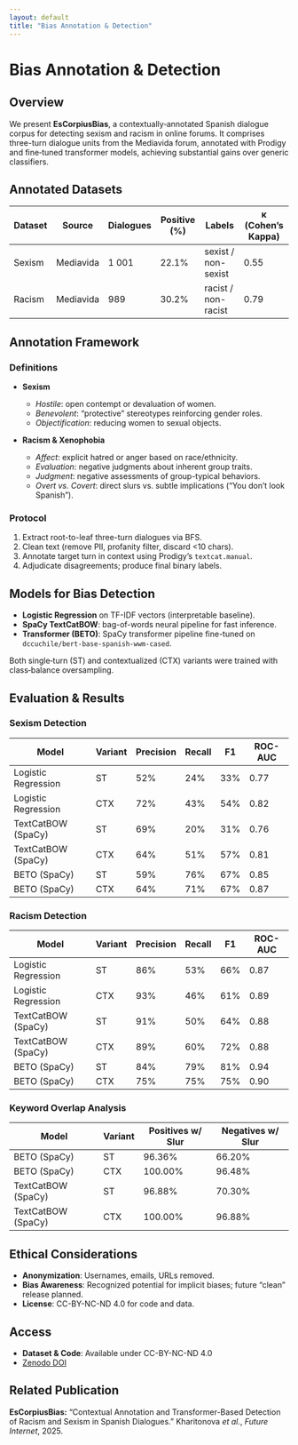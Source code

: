 ```yaml
---
layout: default
title: "Bias Annotation & Detection"
---
```


# Bias Annotation & Detection

## Overview
We present **EsCorpiusBias**, a contextually‐annotated Spanish dialogue corpus for detecting sexism and racism in online forums. It comprises three-turn dialogue units from the Mediavida forum, annotated with Prodigy and fine‐tuned transformer models, achieving substantial gains over generic classifiers.

## Annotated Datasets

| Dataset | Source    | Dialogues | Positive (%) | Labels               | κ (Cohen’s Kappa) |
|---------|-----------|-----------|--------------|----------------------|-------------------|
| Sexism  | Mediavida | 1 001     | 22.1%        | sexist / non-sexist  | 0.55              |
| Racism  | Mediavida | 989       | 30.2%        | racist / non-racist  | 0.79              |

## Annotation Framework

### Definitions
- **Sexism**  
  - *Hostile*: open contempt or devaluation of women.  
  - *Benevolent*: “protective” stereotypes reinforcing gender roles.  
  - *Objectification*: reducing women to sexual objects.

- **Racism & Xenophobia**  
  - *Affect*: explicit hatred or anger based on race/ethnicity.  
  - *Evaluation*: negative judgments about inherent group traits.  
  - *Judgment*: negative assessments of group-typical behaviors.  
  - *Overt vs. Covert*: direct slurs vs. subtle implications (“You don’t look Spanish”).

### Protocol
1. Extract root-to-leaf three-turn dialogues via BFS.  
2. Clean text (remove PII, profanity filter, discard <10 chars).  
3. Annotate target turn in context using Prodigy’s `textcat.manual`.  
4. Adjudicate disagreements; produce final binary labels.

## Models for Bias Detection

- **Logistic Regression** on TF-IDF vectors (interpretable baseline).  
- **SpaCy TextCatBOW**: bag-of-words neural pipeline for fast inference.  
- **Transformer (BETO)**: SpaCy transformer pipeline fine-tuned on `dccuchile/bert-base-spanish-wwm-cased`.

Both single‐turn (ST) and contextualized (CTX) variants were trained with class‐balance oversampling.

## Evaluation & Results

### Sexism Detection

| Model                   | Variant | Precision | Recall | F1   | ROC-AUC |
|-------------------------|---------|-----------|--------|------|---------|
| Logistic Regression     | ST      | 52%       | 24%    | 33%  | 0.77    |
| Logistic Regression     | CTX     | 72%       | 43%    | 54%  | 0.82    |
| TextCatBOW (SpaCy)      | ST      | 69%       | 20%    | 31%  | 0.76    |
| TextCatBOW (SpaCy)      | CTX     | 64%       | 51%    | 57%  | 0.81    |
| BETO (SpaCy)            | ST      | 59%       | 76%    | 67%  | 0.85    |
| BETO (SpaCy)            | CTX     | 64%       | 71%    | 67%  | 0.87    |

### Racism Detection

| Model                   | Variant | Precision | Recall | F1   | ROC-AUC |
|-------------------------|---------|-----------|--------|------|---------|
| Logistic Regression     | ST      | 86%       | 53%    | 66%  | 0.87    |
| Logistic Regression     | CTX     | 93%       | 46%    | 61%  | 0.89    |
| TextCatBOW (SpaCy)      | ST      | 91%       | 50%    | 64%  | 0.88    |
| TextCatBOW (SpaCy)      | CTX     | 89%       | 60%    | 72%  | 0.88    |
| BETO (SpaCy)            | ST      | 84%       | 79%    | 81%  | 0.94    |
| BETO (SpaCy)            | CTX     | 75%       | 75%    | 75%  | 0.90    |

### Keyword Overlap Analysis

| Model              | Variant | Positives w/ Slur | Negatives w/ Slur |
|--------------------|---------|-------------------|-------------------|
| BETO (SpaCy)       | ST      | 96.36%            | 66.20%            |
| BETO (SpaCy)       | CTX     | 100.00%           | 96.48%            |
| TextCatBOW (SpaCy) | ST      | 96.88%            | 70.30%            |
| TextCatBOW (SpaCy) | CTX     | 100.00%           | 96.88%            |

## Ethical Considerations
- **Anonymization**: Usernames, emails, URLs removed.  
- **Bias Awareness**: Recognized potential for implicit biases; future “clean” release planned.  
- **License**: CC-BY-NC-ND 4.0 for code and data.

## Access
- **Dataset & Code**: Available under CC-BY-NC-ND 4.0  
- [Zenodo DOI](https://doi.org/10.5281/zenodo.15637906)

## Related Publication
**EsCorpiusBias:** “Contextual Annotation and Transformer-Based Detection of Racism and Sexism in Spanish Dialogues.” Kharitonova _et al._, *Future Internet*, 2025.
